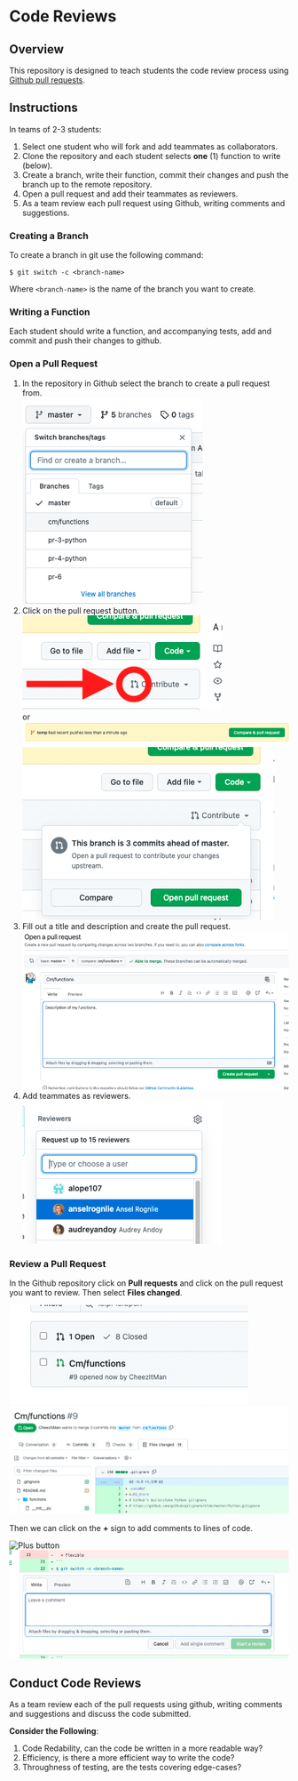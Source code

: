 # Code Reviews

## Overview

This repository is designed to teach students the code review process using [Github pull requests](https://docs.github.com/en/pull-requests/collaborating-with-pull-requests/proposing-changes-to-your-work-with-pull-requests/about-pull-requests).  

## Instructions 

In teams of 2-3 students:

1. Select one student who will fork and add teammates as collaborators.
1. Clone the repository and each student selects **one** (1) function to write (below).
1. Create a branch, write their function, commit their changes and push the branch up to the remote repository.
1. Open a pull request and add their teammates as reviewers.
1. As a team review each pull request using Github, writing comments and suggestions.

### Creating a Branch

To create a branch in git use the following command:

```
$ git switch -c <branch-name>
```

Where `<branch-name>` is the name of the branch you want to create.

### Writing a Function

Each student should write a function, and accompanying tests, add and commit and push their changes to github.

### Open a Pull Request

1.  In the repository in Github select the branch to create a pull request from.<br />
    ![Select a branch](images/select-branch.png)
1.  Click on the pull request button.<br />
    ![Create a PR button](images/create-pr-1.png)<br /> or ![Alternative open PR button](images/alt-open-pr.png) <br />
    ![Create a PR button 2](images/create-pr-2.png)
1.  Fill out a title and description and create the pull request.<br />
    ![Create a PR](images/create-pr-3.png)
1.  Add teammates as reviewers.<br />
    ![Add Reviewers](images/add-reviewer.png)

### Review a Pull Request

In the Github repository click on **Pull requests** and click on the pull request you want to review.  Then select  **Files changed**.

![Select PR To Review](images/select-pr-to-review.png)
![Review PR](images/review-pr.png)

Then we can click on the **+** sign to add comments to lines of code.

![Plus button](images/plus-button.png)
![Add a comment](images/make-pr-comment.png)

## Conduct Code Reviews

As a team review each of the pull requests using github, writing comments and suggestions and discuss the code submitted.

**Consider the Following**:

1. Code Redability, can the code be written in a more readable way?
1. Efficiency, is there a more efficient way to write the code?
1. Throughness of testing, are the tests covering edge-cases?

